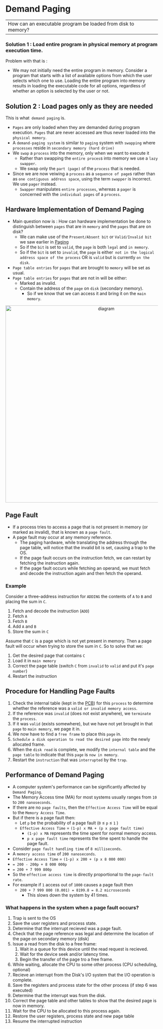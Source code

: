 # Demand Paging

<table><tr><td>How can an executable program be loaded from disk to memory?</td></tr></table>

### Solution 1 : Load entire program in physical memory at program execution time.
Problem with that is :

- We may not initially need the entire program in memory. Consider a program that starts with a list of available options from which the user selects which one to use. Loading the entire program into memory results in loading the executable code for all options, regardless of whether an option is selected by the user or not.

## Solution 2 : Load pages only as they are needed
This is what` demand paging` is.
- `Pages` are only loaded when they are demanded during program execution. `Pages` that are never accessed are thus never loaded into the `physical memory`.
- A `demand-paging system` is similar to `paging` system with `swapping` where `processes` reside in `secondary memory (hard drive)`
- We `swap` a `process` into the memory, only when we want to execute it
  - Rather than swapping the `entire proces`s into memory we use a `lazy swapper`.
  - We swap only the `part (page)` of the `process` that is needed.
- Since we are now veiwing a `process` as a `sequence of page`s rather than as `one contiguous address space`, using the term `swapper` is incorrect. We use `pager` instead.
  - `Swapper` manipulates `entire processes`, whereas a `pager` is concerned with the `individual pages` of a `process`.

## Hardware Implementation of Demand Paging
- Main question now is : How can hardware implementation be done to distinguish between `pages` that are in `memory` and the `pages` that are on disk?
  - We can make use of the `Present/Absent bit` or `Valid/Invalid bit` we saw earlier in [Paging](Paging.md)
  - So if the `bit` is set to `valid`, the `page` is both `legal` and `in memory`.
  - So if the `bit` is set to `invalid`, the `page` is either` not in the logical address space of the process` OR is `valid` but is currently `on the disk`.
- `Page table entries` for `pages` that are brought to `memory` will be set as usual.
- `Page table entries` for `pages` that are not in will be either:
  - Marked as invalid.
  - Contain the address of the `page` on `disk` (secondary memory).
    - So if we know that we can access it and bring it on the `main memory`.

<p align="center">
	<img src="https://i.imgur.com/KvRqtpT.jpg" width="650" alt="diagram">
</p>

## Page Fault
- If a process tries to access a page that is not present in memory (or marked as invalid), that is known as a `page fault`.
- A page fault may occur at any memory reference.
  - The paging hardware, while translating the address through the page table, will notice that the invalid bit is set, causing a trap to the OS.
  - If the page fault occurs on the instruction fetch, we can restart by fetching the instruction again.
  - If the page fault occurs while fetching an operand, we must fetch and decode the instruction again and then fetch the operand.
### Example
Consider a three-address instruction for `ADDING` the contents of `A` to `B` and placing the sum in `C`.
1. Fetch and decode the instruction (`ADD`)
2. Fetch `A`
3. Fetch `B`
4. Add `A` and `B`
5. Store the sum in `C`

Assume that `C` is a page which is not yet present in memory. Then a page fault will occur when trying to store the sum in `C`. So to solve that we:
1. Get the desired page that contains `C`
1. Load it in `main memory`
1. Correct the page table (switch `C` from `invalid` to `valid` and put it's `page number`)
1. Restart the instruction

## Procedure for Handling Page Faults
1. Check the internal table (kept in the [PCB](../Before%20Midterm/PCB.md)) for this `process` to determine whether the reference was a `valid or invalid memory access`.
2. If the reference was `invalid` (does not exist anywhere), we `terminate` the `process`.
3. If it was `valid` (exists somewhere), but we have not yet brought in that `page` to `main memory`, we page it in.
4. We now have to find a `free frame` to place this `page` in.
5. `Schedule a disk operation to read the desired page` into the newly allocated frame.
6. When the `disk read` is complete, we modify the `internal table` and the `page table` to indicate that this `page` is `now in memory`.
7. Restart the `instruction` that was `interrupted` by the `trap`.

## Performance of Demand Paging
- A computer system's performance can be significantly affected by `Demand Paging`.
- The Memory Access time (MA) for most systems usually ranges from `10` to `200 nanoseconds`.
- If there are no `page faults`, then the `Effective Access Time` will be equal to the `Memory Access Time`.
- But if there is a page fault then:
  - Let `p` be the probability of a page fault (`0` &leq; `p` &leq; `1` )
  - `Effective Access Time` = `(1-p) x MA + (p x page fault time)`
    - `(1-p) x MA` represents the time spent for normal memory access.
    - `p x page fault time` represents the time spent to handle the page fault. 
- Consider `page fault handling time` of `8 milliseconds`.
- A `memory access time` of `200 nanoseconds`.
- `Effective Access Time` = `(1-p) x 200 + (p x 8 000 000)`
- `= 200 - 200p + 8 000 000p`
- `= 200 + 7 999 800p`
- So the `effective access time` is directly proportional to the `page-fault rate`.
- For example if `1` access out of `1000` causes a page fault then
  - `200 + 7 999 800 (0.001) = 8199.8 = 8.2 microseconds`
    - This slows down the system by 41 times.
  
### What happens in the system when a page fault occurs?
1. Trap is sent to the OS
2. Save the user registers and process state.
3. Determine that the interrupt recieved was a page fault.
4. Check that the page reference was legal and determine the location of the page on secondary memory (disk)
5. Issue a read from the disk to a free frame:
   1. Wait in a queue for this device until the read request is recieved.
   2. Wait for the device seek and/or latency time.
   3. Begin the transfer of the page tro a free frame.
6. While waiting, allocate the CPU to some other process (CPU scheduling, optional)
7. Recieve an interrupt from the Disk's I/O system that the I/O operation is complete.
8. Save the registers and process state for the other process (if step 6 was executed)
9. Determine that the interrupt was from the disk.
10. Correct the page table and other tables to show that the desired page is now in memory.
11. Wait for the CPU to be allocated to this process again.
12. Restore the user registers, process state and new page table
13. Resume the interrupted instruction
